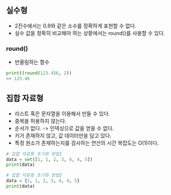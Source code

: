 ## 실수형
- 2진수에서는 0.9와 같은 소수를 정확하게 표현할 수 없다.
- 실수 값을 정확히 비교해야 하는 상황에서는 round()를 사용할 수 있다.
### round()
- 반올림하는 함수
```py
print((round(123.456, 2))
>> 123.46
```
## 집합 자료형
- 리스트 혹은 문자열을 이용해서 만들 수 있다.
- 중복을 허용하지 않는다.
- 순서가 없다. -> 인덱싱으로 값을 얻을 수 없다.
- 키가 존재하지 않고, 값 데이터만을 담고 있다.
- 특정 원소가 존재하는지를 검사하는 연산의 시간 복잡도는 O(1)이다.
```py
# 집합 자료형 초기화 방법1
data = set([1, 1, 2, 3, 4, 4, 5])
print(data)

# 집합 자료형 초기화 방법2
data = {1, 1, 2, 3, 4, 4, 5}
print(data)
```
